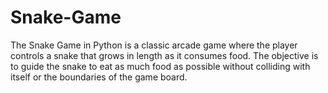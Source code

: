 # Snake-Game
The Snake Game in Python is a classic arcade game where the player controls a snake that grows in length as it consumes food. The objective is to guide the snake to eat as much food as possible without colliding with itself or the boundaries of the game board.
